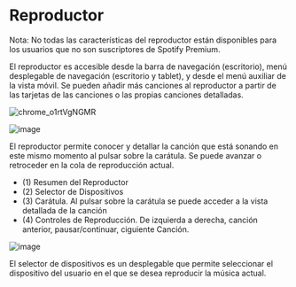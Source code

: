# Reproductor
Nota: No todas las características del reproductor están disponibles para los usuarios que no son suscriptores de Spotify Premium.

El reproductor es accesible desde la barra de navegación (escritorio), menú desplegable de navegación (escritorio y tablet), y desde el menú auxiliar de la vista móvil.
Se pueden añadir más canciones al reproductor a partir de las tarjetas de las canciones o las propias canciones detalladas. 

![chrome_o1rtVgNGMR](https://user-images.githubusercontent.com/10118909/176042984-094001df-8db6-4782-b24a-1222762f53c9.gif)



![image](https://user-images.githubusercontent.com/10118909/176043280-349005a4-d491-4dbf-96e4-03803ce2beb7.png)

El reproductor permite conocer y detallar la canción que está sonando en este mismo momento al pulsar sobre la carátula. Se puede avanzar o retroceder en la cola de reproducción actual. 

- (1) Resumen del Reproductor
- (2) Selector de Dispositivos
- (3) Carátula. Al pulsar sobre la carátula se puede acceder a la vista detallada de la canción
- (4) Controles de Reproducción. De izquierda a derecha, canción anterior, pausar/continuar, ciguiente Canción.


![image](https://user-images.githubusercontent.com/10118909/176043671-b292e105-859c-4d73-acf7-a5f433a0e697.png)

El selector de dispositivos es un desplegable que permite seleccionar el dispositivo del usuario en el que se desea reproducir la música actual.


